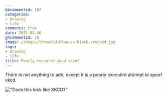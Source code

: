 ```yaml
---
bbcommentid: 107
categories:
- drawing
- life
comments: true
date: 2011-03-30
ghcommentid: 24
image: /images/threaded-blue-on-black-cropped.jpg
tags:
- drawing
- life
title: Poorly executed xkcd spoof
---
```


There is not anything to add, except it is a poorly executed attempt to spoof xkcd.

!["Does this look like XKCD?"](http://3.bp.blogspot.com/-IRlTq69suHw/TZMTwnh2pFI/AAAAAAAACCc/PuUsHXZWOb0/s400/fake_xkcd.png "Does this look like XKCD?")